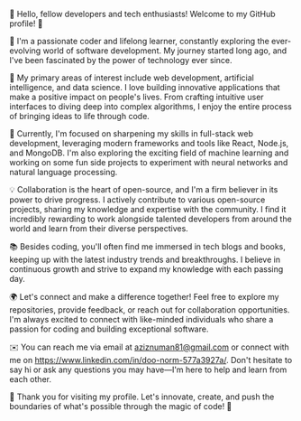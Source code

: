 👋 Hello, fellow developers and tech enthusiasts! Welcome to my GitHub profile! 🌟

🤖 I'm a passionate coder and lifelong learner, constantly exploring the ever-evolving world of software development. My journey started long ago, and I've been fascinated by the power of technology ever since.

🎯 My primary areas of interest include web development, artificial intelligence, and data science. I love building innovative applications that make a positive impact on people's lives. From crafting intuitive user interfaces to diving deep into complex algorithms, I enjoy the entire process of bringing ideas to life through code.

🔭 Currently, I'm focused on sharpening my skills in full-stack web development, leveraging modern frameworks and tools like React, Node.js, and MongoDB. I'm also exploring the exciting field of machine learning and working on some fun side projects to experiment with neural networks and natural language processing.

💡 Collaboration is the heart of open-source, and I'm a firm believer in its power to drive progress. I actively contribute to various open-source projects, sharing my knowledge and expertise with the community. I find it incredibly rewarding to work alongside talented developers from around the world and learn from their diverse perspectives.

📚 Besides coding, you'll often find me immersed in tech blogs and books, keeping up with the latest industry trends and breakthroughs. I believe in continuous growth and strive to expand my knowledge with each passing day.

🌍 Let's connect and make a difference together! Feel free to explore my repositories, provide feedback, or reach out for collaboration opportunities. I'm always excited to connect with like-minded individuals who share a passion for coding and building exceptional software.

✉️ You can reach me via email at aziznuman81@gmail.com or connect with me on https://www.linkedin.com/in/doo-norm-577a3927a/. Don't hesitate to say hi or ask any questions you may have—I'm here to help and learn from each other.

🙏 Thank you for visiting my profile. Let's innovate, create, and push the boundaries of what's possible through the magic of code! 🚀
